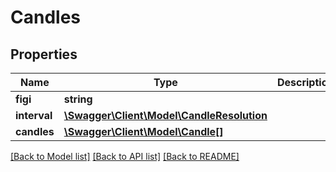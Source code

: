 # Candles

## Properties
Name | Type | Description | Notes
------------ | ------------- | ------------- | -------------
**figi** | **string** |  | 
**interval** | [**\Swagger\Client\Model\CandleResolution**](CandleResolution.md) |  | 
**candles** | [**\Swagger\Client\Model\Candle[]**](Candle.md) |  | 

[[Back to Model list]](../../README.md#documentation-for-models) [[Back to API list]](../../README.md#documentation-for-api-endpoints) [[Back to README]](../../README.md)

